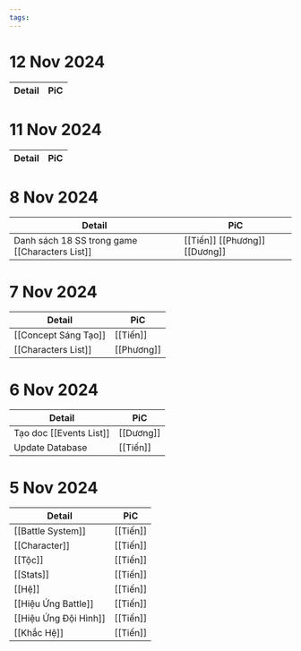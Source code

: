 ```yaml
---
tags:
---
```


# 12 Nov 2024

| Detail               | PiC        |
| -------------------- | ---------- |

# 11 Nov 2024

| Detail               | PiC        |
| -------------------- | ---------- |

# 8 Nov 2024

| Detail                                         | PiC                           |
| ---------------------------------------------- | ----------------------------- |
| Danh sách 18 SS trong game [[Characters List]] | [[Tiến]] [[Phương]] [[Dương]] |

# 7 Nov 2024

| Detail               | PiC        |
| -------------------- | ---------- |
| [[Concept Sáng Tạo]] | [[Tiến]]   |
| [[Characters List]]  | [[Phương]] |

# 6 Nov 2024

| Detail                  | PiC       |
| ----------------------- | --------- |
| Tạo doc [[Events List]] | [[Dương]] |
| Update Database         | [[Tiến]]  |

# 5 Nov 2024

| Detail                | PiC      |
| --------------------- | -------- |
| [[Battle System]]     | [[Tiến]] |
| [[Character]]         | [[Tiến]] |
| [[Tộc]]  | [[Tiến]] |
| [[Stats]]  | [[Tiến]] |
| [[Hệ]]                | [[Tiến]] |
| [[Hiệu Ứng Battle]]   | [[Tiến]] |
| [[Hiệu Ứng Đội Hình]] | [[Tiến]] |
| [[Khắc Hệ]]           | [[Tiến]] |

